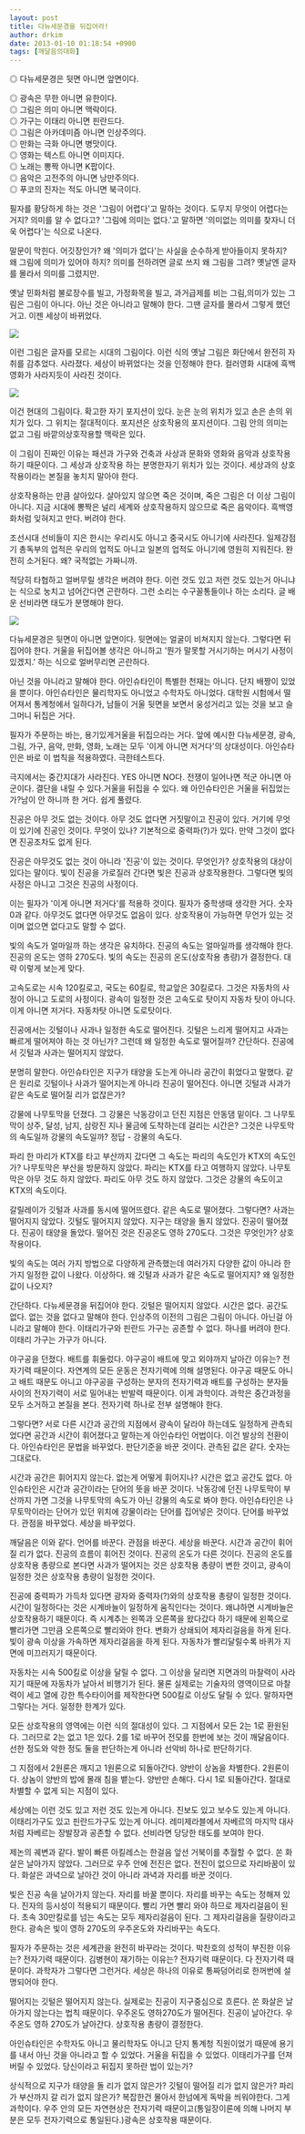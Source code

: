 ```yaml
---
layout: post
title: 다뉴세문경을 뒤집어라!
author: drkim
date: 2013-01-10 01:18:54 +0900
tags: [깨달음의대화]
---
```

 ◎ 다뉴세문경은 뒷면 아니면 앞면이다.

    
◎ 광속은 무한 아니면 유한이다.    
◎ 그림은 의미 아니면 맥락이다.    
◎ 가구는 이태리 아니면 핀란드다.    
◎ 그림은 아카데미즘 아니면 인상주의다.    
◎ 만화는 극화 아니면 병맛이다.    
◎ 영화는 텍스트 아니면 이미지다.    
◎ 노래는 뽕짝 아니면 K팝이다.    
◎ 음악은 고전주의 아니면 낭만주의다.    
◎ 푸코의 진자는 적도 아니면 북극이다. 

 필자를 황당하게 하는 것은 '그림이 어렵다'고 말하는 것이다. 도무지 무엇이 어렵다는 거지? 의미를 알 수 없다고? '그림에 의미는 없다.'고 말하면 '의미없는 의미를 찾자니 더욱 어렵다'는 식으로 나온다. 



말문이 막힌다. 어깃장인가? 왜 '의미가 없다'는 사실을 순수하게 받아들이지 못하지? 왜 그림에 의미가 있어야 하지? 의미를 전하려면 글로 쓰지 왜 그림을 그려? 옛날엔 글자를 몰라서 의미를 그렸지만.



옛날 민화처럼 불로장수를 빌고, 가정화목을 빌고, 과거급제를 비는 그림,의미가 있는 그림은 그림이 아니다. 아닌 것은 아니라고 말해야 한다. 그땐 글자를 몰라서 그렇게 했던 거고. 이젠 세상이 바뀌었다.



 ![](/files/attach/images/198/569/312/모나리~1.JPG)



이런 그림은 글자를 모르는 시대의 그림이다. 이런 식의 옛날 그림은 화단에서 완전히 자취를 감추었다. 사라졌다. 세상이 바뀌었다는 것을 인정해야 한다. 컬러영화 시대에 흑백영화가 사라지듯이 사라진 것이다. 



 ![](/files/attach/images/198/569/312/모나리~2.JPG)



이건 현대의 그림이다. 확고한 자기 포지션이 있다. 눈은 눈의 위치가 있고 손은 손의 위치가 있다. 그 위치는 절대적이다. 포지션은 상호작용의 포지션이다. 그림 안의 의미는 없고 그림 바깥의상호작용할 맥락은 있다. 



이 그림이 진짜인 이유는 패션과 가구와 건축과 사상과 문화와 영화와 음악과 상호작용하기 때문이다. 그 세상과 상호작용 하는 분명한자기 위치가 있는 것이다. 세상과의 상호작용이라는 본질을 놓치지 말아야 한다. 



상호작용하는 만큼 살아있다. 살아있지 않으면 죽은 것이며, 죽은 그림은 더 이상 그림이 아니다. 지금 시대에 뽕짝은 널리 세계와 상호작용하지 않으므로 죽은 음악이다. 흑백영화처럼 잊혀지고 만다. 버려야 한다.



조선시대 선비들이 지은 한시는 우리시도 아니고 중국시도 아니기에 사라진다. 일제강점기 총독부의 업적은 우리의 업적도 아니고 일본의 업적도 아니기에 영원히 지워진다. 완전히 소거된다. 왜? 국적없는 가짜니까.



적당히 타협하고 얼버무릴 생각은 버려야 한다. 이런 것도 있고 저런 것도 있는거 아니냐는 식으로 눙치고 넘어간다면 곤란하다. 그런 소리는 수구꼴통들이나 하는 소리다. 글 배운 선비라면 태도가 분명해야 한다. 



 ![](/files/attach/images/198/569/312/a.jpg)



다뉴세문경은 뒷면이 아니면 앞면이다. 뒷면에는 얼굴이 비쳐지지 않는다. 그렇다면 뒤집어야 한다. 거울을 뒤집어볼 생각은 아니하고 '뭔가 말못할 거시기하는 머시기 사정이 있겠지.' 하는 식으로 얼버무리면 곤란하다. 

 아닌 것을 아니라고 말해야 한다. 아인슈타인이 특별한 천재는 아니다. 단지 배짱이 있었을 뿐이다. 아인슈타인은 물리학자도 아니었고 수학자도 아니었다. 대학원 시험에서 떨어져서 통계청에서 일하다가, 남들이 거울 뒷면을 보면서 웅성거리고 있는 것을 보고 슬그머니 뒤집은 거다. 



필자가 주문하는 바는, 용기있게거울을 뒤집으라는 거다. 앞에 예시한 다뉴세문경, 광속, 그림, 가구, 음악, 만화, 영화, 노래는 모두 '이게 아니면 저거다'의 상대성이다. 아인슈타인은 바로 이 법칙을 적용하였다. 극한테스트다. 



극지에서는 중간지대가 사라진다. YES 아니면 NO다. 전쟁이 일어나면 적군 아니면 아군이다. 결단을 내릴 수 있다.거울을 뒤집을 수 있다. 왜 아인슈타인은 거울을 뒤집었는가?남이 안 하니까 한 거다. 쉽게 풀렸다. 

 진공은 아무 것도 없는 것이다. 아무 것도 없다면 거짓말이고 진공이 있다. 거기에 무엇이 있기에 진공인 것이다. 무엇이 있나? 기본적으로 중력파(?)가 있다. 만약 그것이 없다면 진공조차도 없게 된다. 

 진공은 아무것도 없는 것이 아니라 '진공'이 있는 것이다. 무엇인가? 상호작용의 대상이 있다는 말이다. 빛이 진공을 가로질러 간다면 빛은 진공과 상호작용한다. 그렇다면 빛의 사정은 아니고 그것은 진공의 사정이다. 



이는 필자가 '이게 아니면 저거다'를 적용하 것이다. 필자가 중학생때 생각한 거다. 숫자 0과 같다. 아무것도 없다면 아무것도 없음이 있다. 상호작용이 가능하면 무언가 있는 것이며 없으면 없다고도 말할 수 없다. 



빛의 속도가 얼마일까 하는 생각은 유치하다. 진공의 속도는 얼마일까를 생각해야 한다. 진공의 온도는 영하 270도다. 빛의 속도는 진공의 온도(상호작용 총량)가 결정한다. 대략 이렇게 보는게 맞다.



고속도로는 시속 120킬로고, 국도는 60킬로, 학교앞은 30킬로다. 그것은 자동차의 사정이 아니고 도로의 사정이다. 광속이 일정한 것은 고속도로 탓이지 자동차 탓이 아니다. 이게 아니면 저거다. 자동차탓 아니면 도로탓이다.

 진공에서는 깃털이나 사과나 일정한 속도로 떨어진다. 깃털은 느리게 떨어지고 사과는 빠르게 떨어져야 하는 것 아닌가? 그런데 왜 일정한 속도로 떨어질까? 간단하다. 진공에서 깃털과 사과는 떨어지지 않았다. 

 분명히 말한다. 아인슈타인은 지구가 태양을 도는게 아니라 공간이 휘었다고 말했다. 같은 원리로 깃털이나 사과가 떨어지는게 아니라 진공이 떨어진다. 아니면 깃털과 사과가 같은 속도로 떨어질 리가 없잖은가? 

 강물에 나무토막을 던졌다. 그 강물은 낙동강이고 던진 지점은 안동댐 밑이다. 그 나무토막이 상주, 달성, 남지, 삼랑진 지나 물금에 도착하는데 걸리는 시간은? 그것은 나무토막의 속도일까 강물의 속도일까? 정답 - 강물의 속도다. 

 파리 한 마리가 KTX를 타고 부산까지 갔다면 그 속도는 파리의 속도인가 KTX의 속도인가? 나무토막은 부산을 방문하지 않았다. 파리는 KTX를 타고 여행하지 않았다. 나무토막은 아무 것도 하지 않았다. 파리도 아무 것도 하지 않았다. 그것은 강물의 속도이고 KTX의 속도이다. 

 갈릴레이가 깃털과 사과를 동시에 떨어뜨렸다. 같은 속도로 떨어졌다. 그렇다면? 사과는 떨어지지 않았다. 깃털도 떨어지지 않았다. 지구는 태양을 돌지 않았다. 진공이 떨어졌다. 진공이 태양을 돌았다. 떨어진 것은 진공온도 영하 270도다. 그것은 무엇인가? 상호작용이다. 

 빛의 속도는 여러 가지 방법으로 다양하게 관측했는데 여러가지 다양한 값이 아니라 한 가지 일정한 값이 나왔다. 이상하다. 왜 깃털과 사과가 같은 속도로 떨어지지? 왜 일정한 값이 나오지? 

 간단하다. 다뉴세문경을 뒤집어야 한다. 깃털은 떨어지지 않았다. 시간은 없다. 공간도 없다. 없는 것을 없다고 말해야 한다. 인상주의 이전의 그림은 그림이 아니다. 아닌걸 아니라고 말해야 한다. 이태리가구와 핀란드 가구는 공존할 수 없다. 하나를 버려야 한다. 이태리 가구는 가구가 아니다. 

 야구공을 던졌다. 배트를 휘둘렀다. 야구공이 배트에 맞고 외야까지 날아간 이유는? 전자기력 때문이다. 자연계의 모든 운동은 전자기력에 의해 설명된다. 야구공 때문도 아니고 배트 때문도 아니고 야구공을 구성하는 분자의 전자기력과 배트를 구성하는 분자들 사이의 전자기력이 서로 밀어내는 반발력 때문이다. 이게 과학이다. 과학은 중간과정을 모두 소거하고 본질을 본다. 전자기력 하나로 전부 설명해야 한다. 

 그렇다면? 서로 다른 시간과 공간의 지점에서 광속이 달라야 하는데도 일정하게 관측되었다면 공간과 시간이 휘어졌다고 말하는게 아인슈타인 어법이다. 이건 발상의 전환이다. 아인슈타인은 문법을 바꾸었다. 판단기준을 바꾼 것이다. 관측된 값은 같다. 숫자는 그대로다. 

 시간과 공간은 휘어지지 않는다. 없는게 어떻게 휘어지나? 시간은 없고 공간도 없다. 아인슈타인은 시간과 공간이라는 단어의 뜻을 바꾼 것이다. 낙동강에 던진 나무토막이 부산까지 가면 그것을 나무토막의 속도가 아닌 강물의 속도로 봐야 한다. 아인슈타인은 나무토막이라는 단어가 있던 위치에 강물이라는 단어를 집어넣은 것이다. 단어를 바꾸었다. 관점을 바꾸었다. 세상을 바꾸었다. 

 깨달음은 이와 같다. 언어를 바꾼다. 관점을 바꾼다. 세상을 바꾼다. 시간과 공간이 휘어질 리가 없다. 진공의 흐름이 휘어진 것이다. 진공의 온도가 다른 것이다. 진공의 온도를 상호작용 총량으로 본다면 사과가 떨어지는 것은 상호작용 총량이 변한 것이고, 광속이 일정한 것은 상호작용 총량이 일정한 것이다. 

 진공에 중력파가 가득차 있다면 광자와 중력자(?)와의 상호작용 총량이 일정한 것이다. 시간이 일정하다는 것은 시계바늘이 일정하게 움직인다는 것이다. 왜냐하면 시계바늘은 상호작용하기 때문이다. 즉 시계추는 왼쪽과 오른쪽을 왔다갔다 하기 때문에 왼쪽으로 빨리가면 그만큼 오른쪽으로 빨리와야 한다. 변화가 상쇄되어 제자리걸음을 하게 된다. 빛이 광속 이상을 가속하면 제자리걸음을 하게 된다. 자동차가 빨리달릴수록 바퀴가 지면에 미끄러지기 때문이다. 

 자동차는 시속 500킬로 이상을 달릴 수 없다. 그 이상을 달리면 지면과의 마찰력이 사라지기 때문에 자동차가 날아서 비행기가 된다. 물론 실제로는 기술자의 영역이므로 마찰력이 세고 열에 강한 특수타이어를 제작한다면 500킬로 이상도 달릴 수 있다. 말하자면 그렇다는 거다. 일정한 한계가 있다. 

 모든 상호작용의 영역에는 이런 식의 절대성이 있다. 그 지점에서 모든 2는 1로 환원된다. 그러므로 2는 없고 1은 있다. 2를 1로 바꾸어 전모를 한번에 보는 것이 깨달음이다. 선한 정도와 악한 정도 둘을 판단하는게 아니라 선악비 하나로 판단하기다. 

 그 지점에서 2원론은 깨지고 1원론으로 되돌아간다. 양반이 상놈을 차별한다. 2원론이다. 상놈이 양반의 밥에 몰래 침을 뱉는다. 양반만 손해다. 다시 1로 되돌아간다. 절대로 차별할 수 없게 되는 지점이 있다. 

 세상에는 이런 것도 있고 저런 것도 있는게 아니다. 진보도 있고 보수도 있는게 아니다. 이태리가구도 있고 핀란드가구도 있는게 아니다. 레미제라블에서 자베르의 마지막 대사처럼 자베르는 장발장과 공존할 수 없다. 선비라면 당당한 태도를 보여야 한다. 

 제논의 궤변과 같다. 발이 빠른 아킬레스는 한걸음 앞선 거북이를 추월할 수 없다. 쏜 화살은 날아가지 않았다. 그러므로 우주 안에 전진은 없다. 전진이 없으므로 자리바꿈이 있다. 화살은 과녁으로 날아간 것이 아니라 과녁과 자리를 바꾼 것이다. 

 빛은 진공 속을 날아가지 않는다. 자리를 바꿀 뿐이다. 자리를 바꾸는 속도는 정해져 있다. 진자의 등시성이 적용되기 때문이다. 빨리 가면 빨리 와야 하므로 제자리걸음이 된다. 초속 30만킬로를 넘는 속도는 모두 제자리걸음이 된다. 그 제자리걸음을 질량이라고 한다. 광속은 빛이 영하 270도의 우주온도와 자리바꾸는 속도다. 

 필자가 주문하는 것은 세계관을 완전히 바꾸라는 것이다. 박찬호의 성적이 부진한 이유는? 전자기력 때문이다. 김병현이 재기하는 이유는? 전자기력 때문이다. 다 전자기력 때문이다. 과학자가 그렇다면 그런거다. 세상은 하나의 이유로 통짜덩어리로 한꺼번에 설명되어야 한다. 

 떨어지는 깃털은 떨어지지 않는다. 실제로는 진공이 지구중심으로 흐른다. 쏜 화살은 날아가지 않는다는 법칙 때문이다. 우주온도 영하270도가 떨어진다. 진공이 날아간다. 우주온도 영하 270도가 날아간다. 상호작용 총량이 결정한다. 

 아인슈타인은 수학자도 아니고 물리학자도 아니고 단지 통계청 직원이었기 때문에 용기를 내서 아닌 것을 아니라고 할 수 있었다. 거울을 뒤집을 수 있었다. 이태리가구를 던져버릴 수 있었다. 당신이라고 뒤집지 못하란 법이 있는가? 

 상식적으로 지구가 태양을 돌 리가 없지 않은가? 깃털이 떨어질 리가 없지 않은가? 파리가 부산까지 갈 리가 없지 않은가? 복잡한건 몰아서 한넘에게 독박을 씌워야한다. 그게 과학이다. 우주 안의 모든 자연현상은 전자기력 때문이고(통일장이론에 의해 나머지 부분은 모두 전자기력으로 통일된다.)광속은 상호작용 때문이다.